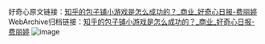 好奇心原文链接：[知乎的包子铺小游戏是怎么成功的？_商业_好奇心日报-费丽婷](https://www.qdaily.com/articles/3890.html)
WebArchive归档链接：[知乎的包子铺小游戏是怎么成功的？_商业_好奇心日报-费丽婷](http://web.archive.org/web/20180123204958/http://www.qdaily.com:80/articles/3890.html)
![image](http://ww3.sinaimg.cn/large/007d5XDply1g3vdjphg00j30u092pb29)